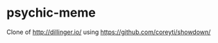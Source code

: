 psychic-meme
============

Clone of http://dillinger.io/ using https://github.com/coreyti/showdown/
